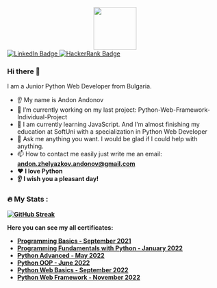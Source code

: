 <div id="header" align="center">
   <img src="https://media.giphy.com/media/hqU2KkjW5bE2v2Z7Q2/giphy.gif" width="100"/>
</div>

<div id="badges">
  <a href="https://www.linkedin.com/in/andon-andonov-bigdo/">
    <img src="https://img.shields.io/badge/LinkedIn-blue?style=for-the-badge&logo=linkedin&logoColor=white" alt="LinkedIn Badge"/>
  </a>
   <a href="https://www.hackerrank.com/BigDo">
    <img src="https://img.shields.io/badge/HackerRank-green?style=for-the-badge&logo=HackerRank&logoColor=white" alt="HackerRank Badge"/>
  </a>
</div>


### Hi there 👋
I am a Junior Python Web Developer from Bulgaria.
* 👂 My name is Andon Andonov
* 🔭 I’m currently working on my last project: Python-Web-Framework-Individual-Project
* 🌱 I am currently learning JavaScript. And I'm almost finishing my education at SoftUni with a specialization in Python Web Developer
* 💬 Ask me anything you want. I would be glad if I could help with anything.
* 📫 How to contact me easily just write me an email: <strong>andon.zhelyazkov.andonov@gmail.com<strong/>
* ❤️ I love Python
* 👂 I wish you a pleasant day!


### :fire: My Stats :


[![GitHub Streak](http://github-readme-streak-stats.herokuapp.com?user=BigDo-programming&theme=dark&background=000000)](https://git.io/streak-stats)

Here you can see my all certificates:

- [Programming Basics - September 2021](https://softuni.bg/certificates/details/116579/722a9e3f)
- [Programming Fundamentals with Python - January 2022](https://softuni.bg/certificates/details/129064/a4a5df30)
- [Python Advanced - May 2022](https://softuni.bg/certificates/details/135930/eaa7da7c)
- [Python OOP - June 2022](https://softuni.bg/certificates/details/140917/0e009a58)
- [Python Web Basics - September 2022](https://softuni.bg/certificates/details/147044/ff1d104c)
- [Python Web Framework - November 2022](https://softuni.bg/certificates/details/152946/d4a38a41)

